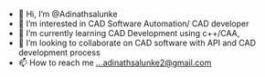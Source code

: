 - 👋 Hi, I’m @Adinathsalunke
- 👀 I’m interested in CAD Software Automation/ CAD developer
- 🌱 I’m currently learning CAD Development using c++/CAA, 
- 💞️ I’m looking to collaborate on CAD software with API and CAD development process
- 📫 How to reach me ...adinathsalunke2@gmail.com

<!---
Adinathsalunke/Adinathsalunke is a ✨ special ✨ repository because its `README.md` (this file) appears on your GitHub profile.
You can click the Preview link to take a look at your changes.
--->
